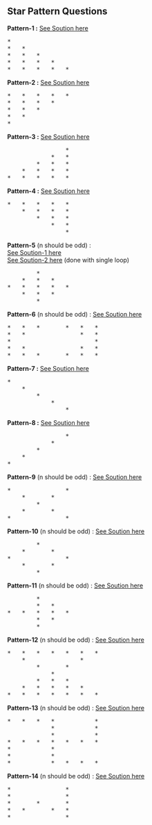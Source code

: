 ## Star Pattern Questions

**Pattern-1 :** [See Soution here](pattern-1.java)
<pre>
*	
*	*	
*	*	*	
*	*	*	*	
*	*	*	*	*	
</pre>

**Pattern-2 :** [See Soution here](pattern-2.java)
<pre>
*	*	*	*	*	
*	*	*	*	
*	*	*	
*	*	
*
</pre>

**Pattern-3 :** [See Soution here](pattern-3.java)
<pre>
				*	
			*	*	
		*	*	*	
	*	*	*	*	
*	*	*	*	*	
</pre>

**Pattern-4 :** [See Soution here](pattern-4.java)
<pre>
*	*	*	*	*	
	*	*	*	*	
		*	*	*	
			*	*	
				*
</pre>

**Pattern-5** (n should be odd) :   
[See Soution-1 here](pattern-5.java)  
[See Soution-2 here](pattern-5-sol2.java) (done with single loop)  
<pre>
		*	
	*	*	*	
*	*	*	*	*	
	*	*	*	
		*	
</pre>

**Pattern-6** (n should be odd) : [See Soution here](pattern-6.java)
<pre>
*	*	*		*	*	*	
*	*				*	*	
*						*	
*	*				*	*	
*	*	*		*	*	*	
</pre>

**Pattern-7 :** [See Soution here](pattern-7.java)
<pre>
*	
	*	
		*	
			*	
				*		
</pre>

**Pattern-8 :** [See Soution here](pattern-8.java)
<pre>
				*	
			*		
		*			
	*				
*
</pre>

**Pattern-9** (n should be odd) : [See Soution here](pattern-9.java)
<pre>
*				*	
	*		*		
		*			
	*		*		
*				*	
</pre>

**Pattern-10** (n should be odd) : [See Soution here](pattern-10.java)
<pre>
		*	
	*		*	
*				*	
	*		*	
		*	
</pre>

**Pattern-11** (n should be odd) : [See Soution here](pattern-11.java)
<pre>
		*	
		*	*	
*	*	*	*	*	
		*	*	
		*	
</pre>

**Pattern-12** (n should be odd) :  [See Soution here](pattern-12.java) 
<pre>
*	*	*	*	*	*	*	
	*				*	
		*		*	
			*	
		*	*	*	
	*	*	*	*	*	
*	*	*	*	*	*	*	
</pre>

**Pattern-13** (n should be odd) :  [See Soution here](pattern-13.java) 
<pre>
*	*	*	*			*
			*			*
			*			*
*	*	*	*	*	*	*
*			*		
*			*	
*			*	*	*	*
</pre>

**Pattern-14** (n should be odd) :  [See Soution here](pattern-14.java) 
<pre>
*				*	
*				*	
*		*		*	
*	*		*	*	
*				*	
</pre>
